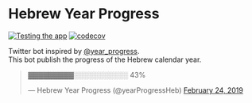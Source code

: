 # Hebrew Year Progress

[![Testing the app](https://github.com/aviadlevy/hebrew-year-process-bot/actions/workflows/testing.yaml/badge.svg)](https://github.com/aviadlevy/hebrew-year-process-bot/actions/workflows/testing.yaml) [![codecov](https://codecov.io/gh/aviadlevy/hebrew-year-process-bot/branch/master/graph/badge.svg?token=VN6BY02U4Z)](https://codecov.io/gh/aviadlevy/hebrew-year-process-bot)  

Twitter bot inspired by [@year_progress](https://twitter.com/year_progress).  
This bot publish the progress of the Hebrew calendar year.
  
<div class="center">
<blockquote class="twitter-tweet" data-lang="en"><p lang="und" dir="ltr">▓▓▓▓▓▓▓▓▓░░░░░░░░░░░ 43%</p>&mdash; Hebrew Year Progress (@yearProgressHeb) <a href="https://twitter.com/yearProgressHeb/status/1099773897254359040?ref_src=twsrc%5Etfw">February 24, 2019</a></blockquote>
</div>


